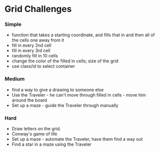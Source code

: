 # Grid Challenges

### Simple

* function that takes a starting coordinate, and fills that in and then all of the cells one away from it
* fill in every 2nd cell
* fill in every 3rd cell
* randomly fill in 10 cells
* change the color of the filled in cells; size of the grid
* use class/id to select container

### Medium

* find a way to give a drawing to someone else
* Use the Traveler - he can't move through filled in cells - move him around the board
* Set up a maze - guide the Traveler through manually

### Hard

* Draw letters on the grid.
* Conway's game of life
* Set up a maze - automate the Traveler, have them find a way out
* Find a star in a maze using the Traveler